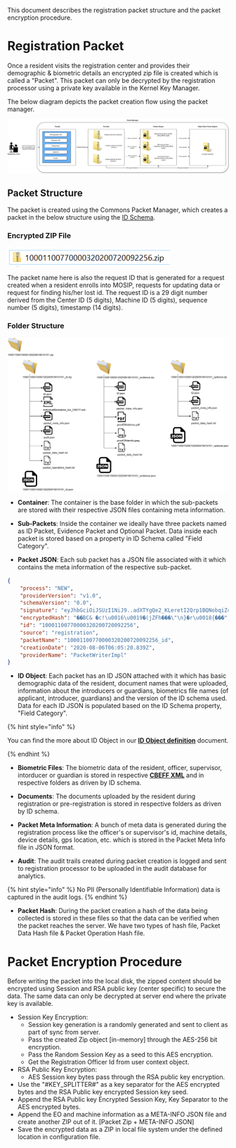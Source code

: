 
This document describes the registration packet structure and the packet encryption procedure.
 
# Registration Packet
Once a resident visits the registration center and provides their demographic & biometric details an encrypted zip file is created which is called a "Packet". This packet can only be decrypted by the registration processor using a private key available in the Kernel Key Manager.
 
The below diagram depicts the packet creation flow using the packet manager.

![](_images/registration/packet_creation_using_packet_manager.png)

## Packet Structure
The packet is created using the Commons Packet Manager, which creates a packet in the below structure using the [ID Schema](MOSIP-ID-Object-Definition.md).

### Encrypted ZIP File

![](_images/registration/packet_zip_format.png)

The packet name here is also the request ID that is generated for a request created when a resident enrolls into MOSIP, requests for updating data or request for finding his/her lost id. The request ID is a 29 digit number derived from the Center ID (5 digits), Machine ID (5 digits), sequence number (5 digits), timestamp (14 digits).

### Folder Structure

![](_images/registration/mosip_packet_structure.png)

* **Container**: The container is the base folder in which the sub-packets are stored with their respective JSON files containing meta information.

* **Sub-Packets**: Inside the container we ideally have three packets named as ID Packet, Evidence Packet and Optional Packet. Data inside each packet is stored based on a property in ID Schema called "Field Category".

* **Packet JSON**: Each sub packet has a JSON file associated with it which contains the meta information of the respective sub-packet.

```JSON
{
	"process": "NEW",
	"providerVersion": "v1.0",
	"schemaVersion": "0.0",
	"signature": "eyJhbGciOiJSUzI1NiJ9..adXTYgQe2_KLeretI2Qrp1BQNobqiZ4RpcMonxGdb6ZVL5eXX5-a2pVaspk69ujZ7W7z9wPTd54ogy8Mne6hTJeQ4f3OQiJ-MZwbf0mNr1PgeL14a7wHgzHOdR23gFZv6oEVL3IGGTA52SCIXAFJgrp7F4FRZ3nNcHCiP5FJtRMwKG9iGFiqHNii0ZGKOongWwibJihd5-xMW1VWWnxV-eDwVRE2S2W-KOrgOl5oiX5a0Uk4XeEMQ27l20Xvv60YiThUogKLZtwWTp3y2CxYF7X5qrZudjdewS0WVil4ePoTzqCZEi29BptlfJGCF1xaJywFS0nQxdOCnMsrM9SSsg",
	"encryptedHash": "��BC& �c!\u0016\u0019�(jZFh���\"\n}�r\u0018{���",
	"id": "10001100770000320200720092256",
	"source": "registration",
	"packetName": "10001100770000320200720092256_id",
	"creationDate": "2020-08-06T06:05:20.839Z",
	"providerName": "PacketWriterImpl"
}
```

* **ID Object**: Each packet has an ID JSON attached with it which has basic demographic data of the resident, document names that were uploaded, information about the introducers or guardians, biometrics file names (of applicant, introducer, guardians) and the version of the ID schema used. Data for each ID JSON is populated based on the ID Schema property, "Field Category". 

{% hint style="info" %}

You can find the more about ID Object in our [**ID Object definition**](MOSIP-ID-Object-Definition.md) document.

{% endhint %}

* **Biometric Files**: The biometric data of the resident, officer, supervisor, intorducer or guardian is stored in respective [**CBEFF XML**](CBEFF-XML.md) and in respective folders as driven by ID schema.

* **Documents**: The documents uploaded by the resident during registration or pre-registration is stored in respective folders as driven by ID schema.

* **Packet Meta Information**: A bunch of meta data is generated during the registration process like the officer's or supervisor's id, machine details, device details, gps location, etc. which is stored in the Packet Meta Info file in JSON format.

* **Audit**: The audit trails created during packet creation is logged and sent to registration processor to be uploaded in the audit database for analytics. 

{% hint style="info" %}
No PII (Personally Identifiable Information) data is captured in the audit logs.
{% endhint %}

* **Packet Hash**: During the packet creation a hash of the data being collected is stored in these files so that the data can be verified when the packet reaches the server. We have two types of hash file, Packet Data Hash file & Packet Operation Hash file.

# Packet Encryption Procedure
Before writing the packet into the local disk, the zipped content should be encrypted using Session and RSA public key (center specific) to secure the data. The same data can only be decrypted at server end where the private key is available. 
    
* Session Key Encryption:
    * Session key generation is a randomly generated and sent to client as part of sync from server.
    * Pass the created Zip object \[in-memory\] through the AES-256 bit encryption.
    * Pass the Random Session Key as a seed to this AES encryption.
    * Get the Registration Officer Id from user context object. 
* RSA Public Key Encryption:
    * AES Session key bytes pass through the RSA public key encryption.
* Use the "\#KEY\_SPLITTER\#" as a key separator for the AES encrypted bytes and the RSA Public key encrypted Session key seed.
* Append the RSA Public key Encrypted Session Key, Key Separator to the AES encrypted bytes.
* Append the EO and machine information as a META-INFO JSON file and create another ZIP out of it. \[Packet Zip + META-INFO JSON\]
* Save the encrypted data as a ZIP in local file system under the defined location in configuration file.
